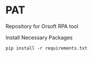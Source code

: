 # PAT
Repository for Orsoft RPA tool

Install Necessary Packages

```
pip install -r requirements.txt
```
